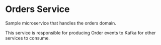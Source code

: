 # Orders Service

Sample microservice that handles the orders domain.  

This service is responsible for producing Order events to Kafka for other services to consume.